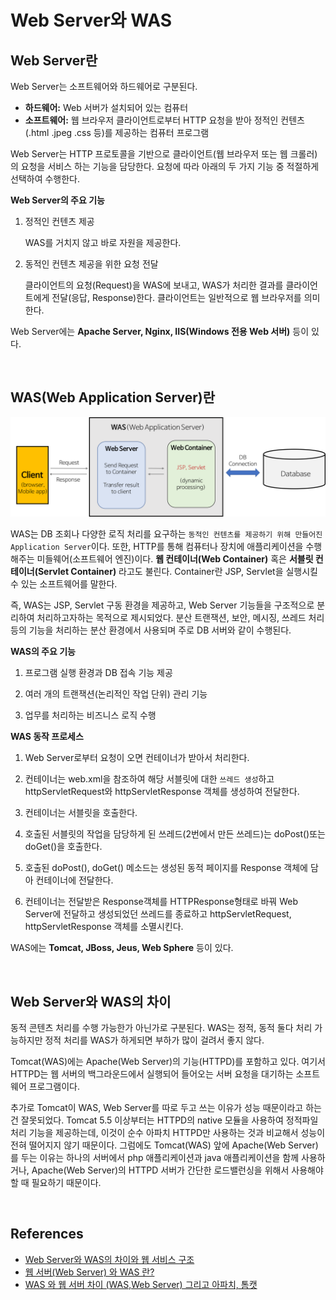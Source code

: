 # Web Server와 WAS

<AssembledByGimunLee>

## Web Server란

Web Server는 소프트웨어와 하드웨어로 구분된다.

- **하드웨어:** Web 서버가 설치되어 있는 컴퓨터
- **소프트웨어:** 웹 브라우저 클라이언트로부터 HTTP 요청을 받아 정적인 컨텐츠(.html .jpeg .css 등)를 제공하는 컴퓨터 프로그램

Web Server는 HTTP 프로토콜을 기반으로 클라이언트(웹 브라우저 또는 웹 크롤러)의 요청을 서비스 하는 기능을 담당한다.
요청에 따라 아래의 두 가지 기능 중 적절하게 선택하여 수행한다. 

**Web Server의 주요 기능**

1. 정적인 컨텐츠 제공

   WAS를 거치지 않고 바로 자원을 제공한다.

2. 동적인 컨텐츠 제공을 위한 요청 전달

   클라이언트의 요청(Request)을 WAS에 보내고, WAS가 처리한 결과를 클라이언트에게 전달(응답, Response)한다. 클라이언트는 일반적으로 웹 브라우저를 의미한다.

Web Server에는 **Apache Server, Nginx, IIS(Windows 전용 Web 서버)** 등이 있다.

<br/>

## WAS(Web Application Server)란

<img src="./resources/web-server-was-diff-001.png">

WAS는 DB 조회나 다양한 로직 처리를 요구하는 `동적인 컨텐츠를 제공하기 위해 만들어진 Application Server`이다. 또한, HTTP를 통해 컴퓨터나 장치에 애플리케이션을 수행해주는 미들웨어(소프트웨어 엔진)이다. **웹 컨테이너(Web Container)** 혹은 **서블릿 컨테이너(Servlet Container)** 라고도 불린다. Container란 JSP, Servlet을 실행시킬 수 있는 소프트웨어를 말한다. 

즉, WAS는 JSP, Servlet 구동 환경을 제공하고, Web Server 기능들을 구조적으로 분리하여 처리하고자하는 목적으로 제시되었다. 분산 트랜잭션, 보안, 메시징, 쓰레드 처리 등의 기능을 처리하는 분산 환경에서 사용되며 주로 DB 서버와 같이 수행된다. 

**WAS의 주요 기능**

1. 프로그램 실행 환경과 DB 접속 기능 제공

2. 여러 개의 트랜잭션(논리적인 작업 단위) 관리 기능

3. 업무를 처리하는 비즈니스 로직 수행

**WAS 동작 프로세스**

1. Web Server로부터 요청이 오면 컨테이너가 받아서 처리한다.

2. 컨테이너는 web.xml을 참조하여 해당 서블릿에 대한 `쓰레드 생성`하고 httpServletRequest와 httpServletResponse 객체를 생성하여 전달한다.

3. 컨테이너는 서블릿을 호출한다.

4. 호출된 서블릿의 작업을 담당하게 된 쓰레드(2번에서 만든 쓰레드)는 doPost()또는 doGet()을 호출한다.

5. 호출된 doPost(), doGet() 메소드는 생성된 동적 페이지를 Response 객체에 담아 컨테이너에 전달한다.

6. 컨테이너는 전달받은 Response객체를 HTTPResponse형태로 바꿔 Web Server에 전달하고 생성되었던 쓰레드를 종료하고 httpServletRequest, httpServletResponse 객체를 소멸시킨다.

WAS에는 **Tomcat, JBoss, Jeus, Web Sphere** 등이 있다.

<br/>

## **Web Server와 WAS의 차이**

동적 콘텐츠 처리를 수행 가능한가 아닌가로 구분된다. WAS는 정적, 동적 둘다 처리 가능하지만 정적 처리를 WAS가 하게되면 부하가 많이 걸려서 좋지 않다.

Tomcat(WAS)에는 Apache(Web Server)의 기능(HTTPD)를 포함하고 있다. 여기서 HTTPD는 웹 서버의 백그라운드에서 실행되어 들어오는 서버 요청을 대기하는 소프트웨어 프로그램이다. 

추가로 Tomcat이 WAS, Web Server를 따로 두고 쓰는 이유가 성능 때문이라고 하는 건 잘못되었다. Tomcat 5.5 이상부터는 HTTPD의 native 모듈을 사용하여 정적파일 처리 기능을 제공하는데, 이것이 순수 아파치 HTTPD만 사용하는 것과 비교해서 성능이 전혀 떨어지지 않기 때문이다. 그럼에도 Tomcat(WAS) 앞에 Apache(Web Server)를 두는 이유는 하나의 서버에서 php 애플리케이션과 java 애플리케이션을 함께 사용하거나, Apache(Web Server)의 HTTPD 서버가 간단한 로드밸런싱을 위해서 사용해야 할 때 필요하기 때문이다.

<br/>

## References

- [Web Server와 WAS의 차이와 웹 서비스 구조](https://gmlwjd9405.github.io/2018/10/27/webserver-vs-was.html)
- [웹 서버(Web Server) 와 WAS 란?](https://hoon-k.tistory.com/5)
- [WAS 와 웹 서버 차이 (WAS,Web Server) 그리고 아파치, 톰캣](https://jeong-pro.tistory.com/84)